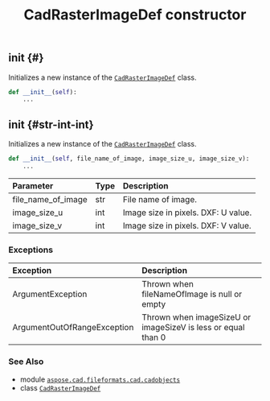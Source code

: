 ﻿---
title: CadRasterImageDef constructor
second_title: Aspose.CAD for Python via .NET API References
description: 
type: docs
weight: 10
url: /python-net/aspose.cad.fileformats.cad.cadobjects/cadrasterimagedef/__init__/
is_root: false
---

## __init__ {#}

Initializes a new instance of the [`CadRasterImageDef`](/cad/python-net/aspose.cad.fileformats.cad.cadobjects/cadrasterimagedef) class.



```python
def __init__(self):
    ...
```




## __init__ {#str-int-int}

Initializes a new instance of the [`CadRasterImageDef`](/cad/python-net/aspose.cad.fileformats.cad.cadobjects/cadrasterimagedef) class.



```python
def __init__(self, file_name_of_image, image_size_u, image_size_v):
    ...
```


| Parameter | Type | Description |
| :- | :- | :- |
| file_name_of_image | str | File name of image. |
| image_size_u | int | Image size in pixels. DXF: U value. |
| image_size_v | int | Image size in pixels. DXF: V value. |
### Exceptions
| Exception | Description |
| :- | :- |
| ArgumentException | Thrown when fileNameOfImage is null or empty |
| ArgumentOutOfRangeException | Thrown when imageSizeU or imageSizeV is less or equal than 0 |





### See Also
* module [`aspose.cad.fileformats.cad.cadobjects`](../../)
* class [`CadRasterImageDef`](/cad/python-net/aspose.cad.fileformats.cad.cadobjects/cadrasterimagedef)
